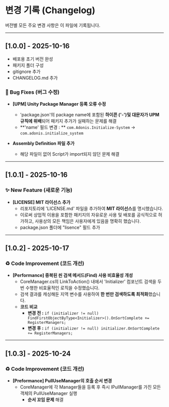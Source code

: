 # 변경 기록 (Changelog)
버전별 모든 주요 변경 사항은 이 파일에 기록됩니다.

------------------------------------------------------------
## [1.0.0] - 2025-10-16
- 배포용 초기 버전 완성
- 패키지 폴더 구성
- gitignore 추가
- CHANGELOG.md 추가

### 🐛 Bug Fixes (버그 수정)
- **[UPM] Unity Package Manager 등록 오류 수정**
    - 'package.json'의 package name에 포함된 **하이픈 ('-')및 대문자가 UPM 규칙에 위배**되어 패키지 추가가 실패하는 문제를 해결
    - **'name' 필드 변경 : ** `com.Adonis.Initialize-System` → `com.adonis.initialize_system`

- **Assembly Definition 파일 추가**
    - 해당 파일이 없어 Script가 import되지 않던 문제 해결

------------------------------------------------------------
## [1.0.1] - 2025-10-16
### ✨ New Feature (새로운 기능)
- **[LICENSE] MIT 라이선스 추가**
    - 리포지토리에 'LICENSE.md' 파일을 추가하여 **MIT 라이선스**를 명시했습니다.
    - 이로써 상업적 이용을 포함한 패키지의 자유로운 사용 및 배포를 공식적으로 허가하고,
      사용상의 모든 책임은 사용자에게 있음을 명확히 했습니다.
    - package.json 폴더에 "lisence" 필드 추가

------------------------------------------------------------
## [1.0.2] - 2025-10-17
### ♻️ Code Improvement (코드 개선)
- **[Performance] 중복된 씬 검색 메서드(Find) 사용 비효율성 개성**
    - CoreManager.cs의 LinkToAction() 내에서 'Initializer' 컴포넌트 검색을 두 번 수행한 비효율적인 로직을 수정했습니다.
    - 검색 결과를 캐싱해둔 지역 변수를 사용하여 **한 번만 검색하도록 최적화**했습니다.
    - **코드 비교**
        - **변경 전 :** `if (initializer != null) FindFirstObjectByType<Initializer>().OnSortComplete += RegisterManagers;`
        - **변경 후 :** `if (initializer != null) initializer.OnSortComplete += RegisterManagers;`

------------------------------------------------------------
## [1.0.3] - 2025-10-24
### ♻️ Code Improvement (코드 개선)
- **[Preformance] PullUseManager의 호출 순서 변경**
    - CoreManager에 각 Manager들을 등록 후 즉시 IPullManager를 가진 모든 객체의 PullUseManager 실행
        - **순서 꼬임 문제** 해결